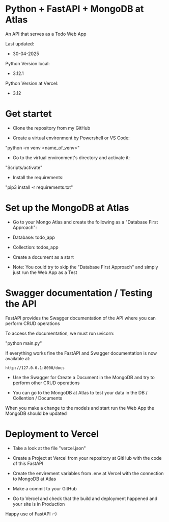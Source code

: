# Python + FastAPI + MongoDB at Atlas

An API that serves as a Todo Web App

Last updated:

- 30-04-2025

Python Version local:

- 3.12.1

Python Version at Vercel:

- 3.12

# Get startet

- Clone the repository from my GitHub 

- Create a virtual environment by Powershell or VS Code:

"python -m venv <name_of_venv>"

- Go to the virtual environment's directory and activate it:

"Scripts/activate"

- Install the requirements:

"pip3 install -r requirements.txt"

# Set up the MongoDB at Atlas

- Go to your Mongo Atlas and create the following as a "Database First Approach":

- Database: todo_app

- Collection: todos_app

- Create a document as a start

- Note: You could try to skip the "Database First Approach" and simply just run the Web App as a Test

# Swagger documentation / Testing the API

FastAPI provides the Swagger documentation of the API where you can perform CRUD operations

To access the documentation, we must run uvicorn:

"python main.py"

If everything works fine the FastAPI and Swagger documentation is now available at: 

`http://127.0.0.1:8000/docs`

- Use the Swagger for Create a Document in the MongoDB and try to perform other CRUD operations

- You can go to the MongoDB at Atlas to test your data in the DB / Collention / Documents

When you make a change to the models and start run the Web App the MongoDB should be updated

# Deployment to Vercel

- Take a look at the file "vercel.json"

- Create a Project at Vercel from your repository at GitHub with the code of this FastAPI

- Create the envirement variables from .env at Vercel with the connection to MongoDB at Atlas

- Make a commit to your GitHub

- Go to Vercel and check that the build and deployment happened and your site is in Production

Happy use of FastAPI :-)

